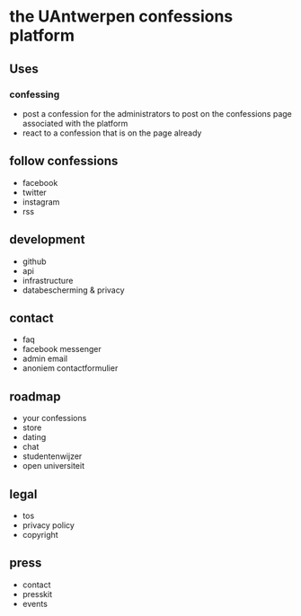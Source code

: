 # the UAntwerpen confessions platform
## Uses
### confessing
- post a confession for the administrators to post on the confessions page associated with the platform
- react to a confession that is on the page already


follow confessions
-----
- facebook
- twitter
- instagram
- rss

development
----
- github
- api
- infrastructure
- databescherming & privacy

contact
----
- faq
- facebook messenger
- admin email
- anoniem contactformulier

roadmap
----
- your confessions
- store
- dating
- chat
- studentenwijzer
- open universiteit

legal
----
- tos
- privacy policy
- copyright

press
----
- contact
- presskit
- events
